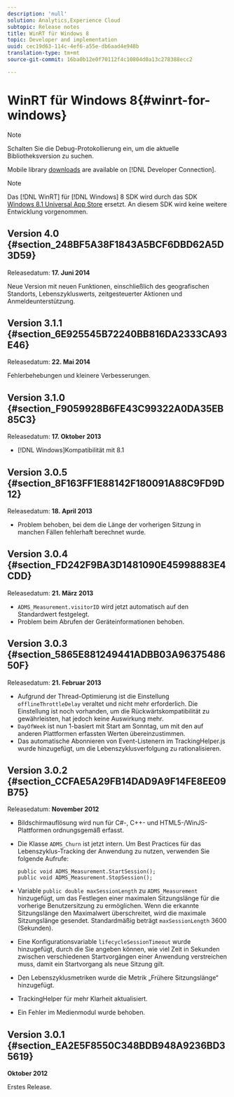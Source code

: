 ```yaml
---
description: 'null'
solution: Analytics,Experience Cloud
subtopic: Release notes
title: WinRT für Windows 8
topic: Developer and implementation
uuid: cec19d63-114c-4ef6-a55e-db6aad4e948b
translation-type: tm+mt
source-git-commit: 16ba0b12e0f70112f4c10804d0a13c278388ecc2

---
```



# WinRT für Windows 8{#winrt-for-windows}

>[!NOTE]
>
>Schalten Sie die Debug-Protokollierung ein, um die aktuelle Bibliotheksversion zu suchen.

Mobile library [downloads](https://marketing.adobe.com/developer/get-started/mobile/c-measuring-mobile-applications) are available on [!DNL Developer Connection].

>[!NOTE]
>
>Das [!DNL WinRT] für [!DNL Windows] 8 SDK wird durch das SDK [Windows 8.1 Universal App Store](../appmeasurement-release-notes/c-release-notes-winu.md) ersetzt. An diesem SDK wird keine weitere Entwicklung vorgenommen.

## Version 4.0 {#section_248BF5A38F1843A5BCF6DBD62A5D3D59}

Releasedatum: **17. Juni 2014**

Neue Version mit neuen Funktionen, einschließlich des geografischen Standorts, Lebenszykluswerts, zeitgesteuerter Aktionen und Anmeldeunterstützung.

## Version 3.1.1 {#section_6E925545B72240BB816DA2333CA93E46}

Releasedatum: **22. Mai 2014**

Fehlerbehebungen und kleinere Verbesserungen.

## Version 3.1.0 {#section_F9059928B6FE43C99322A0DA35EB85C3}

Releasedatum: **17. Oktober 2013**

* [!DNL Windows]Kompatibilität mit 8.1

## Version 3.0.5 {#section_8F163FF1E88142F180091A88C9FD9D12}

Releasedatum: **18. April 2013**

* Problem behoben, bei dem die Länge der vorherigen Sitzung in manchen Fällen fehlerhaft berechnet wurde.

## Version 3.0.4 {#section_FD242F9BA3D1481090E45998883E4CDD}

Releasedatum: **21. März 2013**

* `ADMS_Measurement.visitorID` wird jetzt automatisch auf den Standardwert festgelegt.
* Problem beim Abrufen der Geräteinformationen behoben.

## Version 3.0.3 {#section_5865E881249441ADBB03A9637548650F}

Releasedatum: **21. Februar 2013**

* Aufgrund der Thread-Optimierung ist die Einstellung `offlineThrottleDelay` veraltet und nicht mehr erforderlich. Die Einstellung ist noch vorhanden, um die Rückwärtskompatibilität zu gewährleisten, hat jedoch keine Auswirkung mehr.
* `DayOfWeek` ist nun 1-basiert mit Start am Sonntag, um mit den auf anderen Plattformen erfassten Werten übereinzustimmen.
* Das automatische Abonnieren von Event-Listenern im TrackingHelper.js wurde hinzugefügt, um die Lebenszyklusverfolgung zu rationalisieren.

## Version 3.0.2 {#section_CCFAE5A29FB14DAD9A9F14FE8EE09B75}

Releasedatum: **November 2012**

* Bildschirmauflösung wird nun für C#-, C++- und HTML5-/WinJS-Plattformen ordnungsgemäß erfasst.
* Die Klasse `ADMS_Churn` ist jetzt intern. Um Best Practices für das Lebenszyklus-Tracking der Anwendung zu nutzen, verwenden Sie folgende Aufrufe:

   ```
   public void ADMS_Measurement.StartSession(); 
   public void ADMS_Measurement.StopSession();
   ```

* Variable `public double maxSessionLength` zu `ADMS_Measurement` hinzugefügt, um das Festlegen einer maximalen Sitzungslänge für die vorherige Benutzersitzung zu ermöglichen. Wenn die erkannte Sitzungslänge den Maximalwert überschreitet, wird die maximale Sitzungslänge gesendet. Standardmäßig beträgt `maxSessionLength` 3600 (Sekunden).
* Eine Konfigurationsvariable `lifecycleSessionTimeout` wurde hinzugefügt, durch die Sie angeben können, wie viel Zeit in Sekunden zwischen verschiedenen Startvorgängen einer Anwendung verstreichen muss, damit ein Startvorgang als neue Sitzung gilt.
* Den Lebenszyklusmetriken wurde die Metrik „Frühere Sitzungslänge“ hinzugefügt.
* TrackingHelper für mehr Klarheit aktualisiert.
* Ein Fehler im Medienmodul wurde behoben.

## Version 3.0.1 {#section_EA2E5F8550C348BDB948A9236BD35619}

**Oktober 2012**

Erstes Release.
